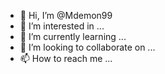 - 👋 Hi, I’m @Mdemon99
- 👀 I’m interested in ...
- 🌱 I’m currently learning ...
- 💞️ I’m looking to collaborate on ...
- 📫 How to reach me ...

<!---
Mdemon99/Mdemon99 is a ✨ special ✨ repository because its `README.md` (this file) appears on your GitHub profile.
You can click the Preview link to take a look at your changes.
